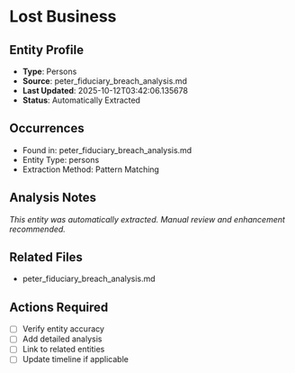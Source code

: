 # Lost Business

## Entity Profile
- **Type**: Persons
- **Source**: peter_fiduciary_breach_analysis.md
- **Last Updated**: 2025-10-12T03:42:06.135678
- **Status**: Automatically Extracted

## Occurrences
- Found in: peter_fiduciary_breach_analysis.md
- Entity Type: persons
- Extraction Method: Pattern Matching

## Analysis Notes
*This entity was automatically extracted. Manual review and enhancement recommended.*

## Related Files
- peter_fiduciary_breach_analysis.md

## Actions Required
- [ ] Verify entity accuracy
- [ ] Add detailed analysis
- [ ] Link to related entities
- [ ] Update timeline if applicable
